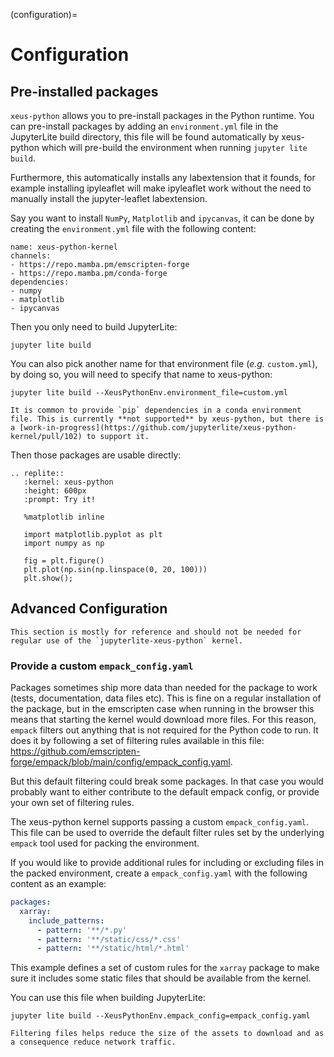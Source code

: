 (configuration)=

# Configuration

## Pre-installed packages

`xeus-python` allows you to pre-install packages in the Python runtime. You can pre-install packages by adding an `environment.yml` file in the JupyterLite build directory, this file will be found automatically by xeus-python which will pre-build the environment when running `jupyter lite build`.

Furthermore, this automatically installs any labextension that it founds, for example installing ipyleaflet will make ipyleaflet work without the need to manually install the jupyter-leaflet labextension.

Say you want to install `NumPy`, `Matplotlib` and `ipycanvas`, it can be done by creating the `environment.yml` file with the following content:

```
name: xeus-python-kernel
channels:
- https://repo.mamba.pm/emscripten-forge
- https://repo.mamba.pm/conda-forge
dependencies:
- numpy
- matplotlib
- ipycanvas
```

Then you only need to build JupyterLite:

```
jupyter lite build
```

You can also pick another name for that environment file (*e.g.* `custom.yml`), by doing so, you will need to specify that name to xeus-python:

```
jupyter lite build --XeusPythonEnv.environment_file=custom.yml
```

```{note}
It is common to provide `pip` dependencies in a conda environment file. This is currently **not supported** by xeus-python, but there is a [work-in-progress](https://github.com/jupyterlite/xeus-python-kernel/pull/102) to support it.
```

Then those packages are usable directly:

```{eval-rst}
.. replite::
   :kernel: xeus-python
   :height: 600px
   :prompt: Try it!

   %matplotlib inline

   import matplotlib.pyplot as plt
   import numpy as np

   fig = plt.figure()
   plt.plot(np.sin(np.linspace(0, 20, 100)))
   plt.show();
```

## Advanced Configuration

```{warning}
This section is mostly for reference and should not be needed for regular use of the `jupyterlite-xeus-python` kernel.
```

### Provide a custom `empack_config.yaml`

Packages sometimes ship more data than needed for the package to work (tests, documentation, data files etc). This is fine on a regular installation of the package, but in the emscripten case when running in the browser this means that starting the kernel would download more files.
For this reason, `empack` filters out anything that is not required for the Python code to run. It does it by following a set of filtering rules available in this file: https://github.com/emscripten-forge/empack/blob/main/config/empack_config.yaml.

But this default filtering could break some packages. In that case you would probably want to either contribute to the default empack config, or provide your own set of filtering rules.

The xeus-python kernel supports passing a custom `empack_config.yaml`. This file can be used to override the default filter rules set by the underlying `empack` tool used for packing the environment.

If you would like to provide additional rules for including or excluding files in the packed environment, create a `empack_config.yaml` with the following content as an example:

```yaml
packages:
  xarray:
    include_patterns:
      - pattern: '**/*.py'
      - pattern: '**/static/css/*.css'
      - pattern: '**/static/html/*.html'
```

This example defines a set of custom rules for the `xarray` package to make sure it includes some static files that should be available from the kernel.

You can use this file when building JupyterLite:

```shell
jupyter lite build --XeusPythonEnv.empack_config=empack_config.yaml
```

```{note}
Filtering files helps reduce the size of the assets to download and as a consequence reduce network traffic.
```
